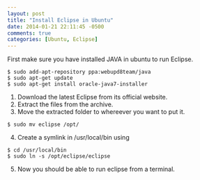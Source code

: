 ```yaml
---
layout: post
title: "Install Eclipse in Ubuntu"
date: 2014-01-21 22:11:45 -0500
comments: true
categories: [Ubuntu, Eclipse]
---
```


First make sure you have installed JAVA in ubuntu to run Eclipse.
```
$ sudo add-apt-repository ppa:webupd8team/java
$ sudo apt-get update
$ sudo apt-get install oracle-java7-installer
```

1. Download the latest Eclipse from its official website.
2. Extract the files from the archive.
3. Move the extracted folder to whereever you want to put it. 
```
$ sudo mv eclipse /opt/ 
```

4. Create a symlink in /usr/local/bin using
```
$ cd /usr/local/bin
$ sudo ln -s /opt/eclipse/eclipse
```

5. Now you should be able to run eclipse from a terminal.
